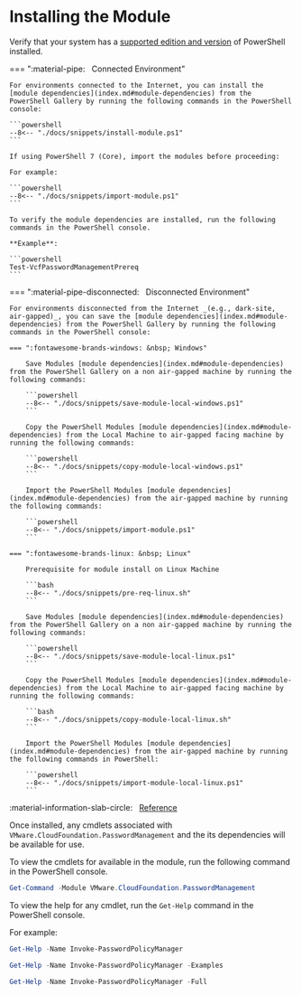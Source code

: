 # Installing the Module

Verify that your system has a [supported edition and version](index.md#powershell) of PowerShell installed.

=== ":material-pipe: &nbsp; Connected Environment"

    For environments connected to the Internet, you can install the [module dependencies](index.md#module-dependencies) from the PowerShell Gallery by running the following commands in the PowerShell console:

    ```powershell
    --8<-- "./docs/snippets/install-module.ps1"
    ```

    If using PowerShell 7 (Core), import the modules before proceeding:

    For example:

    ```powershell
    --8<-- "./docs/snippets/import-module.ps1"
    ```

    To verify the module dependencies are installed, run the following commands in the PowerShell console.

    **Example**:

    ```powershell
    Test-VcfPasswordManagementPrereq
    ```

=== ":material-pipe-disconnected: &nbsp; Disconnected Environment"

    For environments disconnected from the Internet _(e.g., dark-site, air-gapped)_, you can save the [module dependencies](index.md#module-dependencies) from the PowerShell Gallery by running the following commands in the PowerShell console:

    === ":fontawesome-brands-windows: &nbsp; Windows"

        Save Modules [module dependencies](index.md#module-dependencies) from the PowerShell Gallery on a non air-gapped machine by running the following commands:

        ```powershell
        --8<-- "./docs/snippets/save-module-local-windows.ps1"
        ```

        Copy the PowerShell Modules [module dependencies](index.md#module-dependencies) from the Local Machine to air-gapped facing machine by running the following commands:

        ```powershell
        --8<-- "./docs/snippets/copy-module-local-windows.ps1"
        ```

        Import the PowerShell Modules [module dependencies](index.md#module-dependencies) from the air-gapped machine by running the following commands:

        ```powershell
        --8<-- "./docs/snippets/import-module.ps1"
        ```

    === ":fontawesome-brands-linux: &nbsp; Linux"

        Prerequisite for module install on Linux Machine

        ```bash
        --8<-- "./docs/snippets/pre-req-linux.sh"
        ```

        Save Modules [module dependencies](index.md#module-dependencies) from the PowerShell Gallery on a non air-gapped machine by running the following commands:

        ```powershell
        --8<-- "./docs/snippets/save-module-local-linux.ps1"
        ```

        Copy the PowerShell Modules [module dependencies](index.md#module-dependencies) from the Local Machine to air-gapped facing machine by running the following commands:

        ```bash
        --8<-- "./docs/snippets/copy-module-local-linux.sh"
        ```

        Import the PowerShell Modules [module dependencies](index.md#module-dependencies) from the air-gapped machine by running the following commands in PowerShell:

        ```powershell
        --8<-- "./docs/snippets/import-module-local-linux.ps1"
        ```

:material-information-slab-circle: &nbsp; [Reference](./documentation/functions/Test-VcfPasswordManagementPrereq.md)

Once installed, any cmdlets associated with `VMware.CloudFoundation.PasswordManagement` and the its dependencies will be available for use.

To view the cmdlets for available in the module, run the following command in the PowerShell console.

```powershell
Get-Command -Module VMware.CloudFoundation.PasswordManagement
```

To view the help for any cmdlet, run the `Get-Help` command in the PowerShell console.

For example:

```powershell
Get-Help -Name Invoke-PasswordPolicyManager
```

```powershell
Get-Help -Name Invoke-PasswordPolicyManager -Examples
```

```powershell
Get-Help -Name Invoke-PasswordPolicyManager -Full
```
